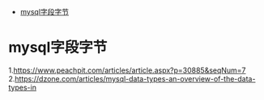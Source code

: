 

<!-- TOC -->

- [mysql字段字节](#mysql字段字节)

<!-- /TOC -->
# mysql字段字节

1.https://www.peachpit.com/articles/article.aspx?p=30885&seqNum=7
2.https://dzone.com/articles/mysql-data-types-an-overview-of-the-data-types-in